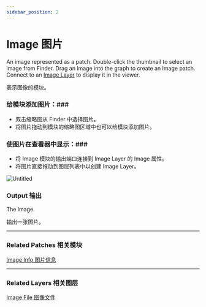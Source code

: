 ```yaml
---
sidebar_position: 2
---
```


# Image 图片

An image represented as a patch. Double-click the thumbnail to select an image from Finder. Drag an image into the graph to create an Image patch. Connect to an [Image Layer](https://www.notion.so/Image-Layer-d7f13553f3764219a1004bfb8e77150f) to display it in the viewer.

表示图像的模块。

### 给模块添加图片：### 

- 双击缩略图从 Finder 中选择图片。
- 将图片拖动到模块的缩略图区域中也可以给模块添加图片。

### 使图片在查看器中显示：### 

- 将 Image 模块的输出端口连接到 Image Layer 的 Image 属性。
- 将图片直接拖动到图层列表中以创建 Image Layer。

![Untitled](https://s3.us-west-2.amazonaws.com/secure.notion-static.com/01f7625a-371d-41a4-8085-5d11fac6fb22/Untitled.png?X-Amz-Algorithm=AWS4-HMAC-SHA256&X-Amz-Content-Sha256=UNSIGNED-PAYLOAD&X-Amz-Credential=AKIAT73L2G45EIPT3X45%2F20220602%2Fus-west-2%2Fs3%2Faws4_request&X-Amz-Date=20220602T181147Z&X-Amz-Expires=86400&X-Amz-Signature=61c0326ca8076d92ed8bcd3d4a0d8c6fc5cc2c919a9410e6b03b726a81f32820&X-Amz-SignedHeaders=host&response-content-disposition=filename%20%3D%22Untitled.png%22&x-id=GetObject)

### Output 输出

The image.

输出一张图片。

------

### Related Patches 相关模块

[Image Info 图片信息](https://www.notion.so/Image-Info-80997164df094ad3a7db5f943922597e)

------

### Related Layers 相关图层

[Image File 图像文件](https://www.notion.so/Image-File-a86eff7ee4704c31b00057723d0e659f)
